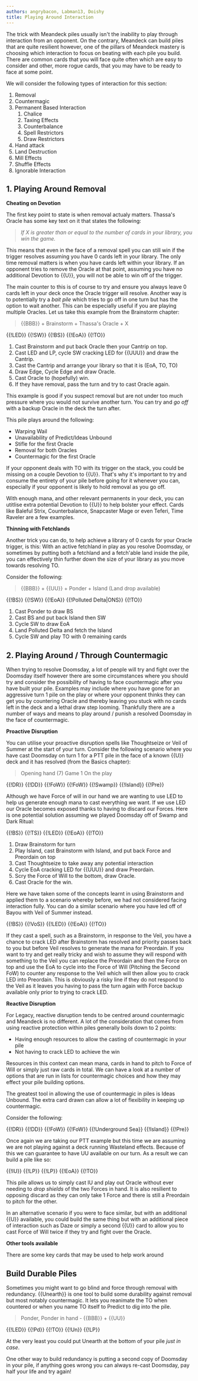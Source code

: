 ```yaml
---
authors: angrybacon, Labman13, Doishy
title: Playing Around Interaction
---
```


The trick with Meandeck piles usually isn't the inability to play through
interaction from an opponent. On the contrary, Meandeck can build piles that are
quite resilient however, one of the pillars of Meandeck mastery is choosing which
interaction to focus on beating with each pile you build. There are common cards
that you will face quite often which are easy to consider and other, more 
rogue cards, that you may have to be ready to face at some point.

We will consider the following types of interaction for this section:

1. Removal
1. Countermagic
1. Permanent Based Interaction
   1. Chalice
   1. Taxing Effects
   1. Counterbalance
   1. Spell Restrictors
   1. Draw Restrictors
1. Hand attack
1. Land Destruction
1. Mill Effects
1. Shuffle Effects
1. Ignorable Interaction


## 1. Playing Around Removal

**Cheating on Devotion**

The first key point to state is when removal actualy matters. Thassa's Oracle
has some key text on it that states the following:

> *If X is greater than or equal to the number of cards in your library, you win
> the game.*

This means that even in the face of a removal spell you can still win if
the trigger resolves assuming you have 0 cards left in your library. The 
only time removal matters is when you have cards left within your library.
If an opponent tries to remove the Oracle at that point, assuming you have
no additional Devotion to {{U}}, you will not be able to win off of the
trigger. 

The main counter to this is of course to try and ensure you always leave
0 cards left in your deck once the Oracle trigger will resolve. Another
way is to potentially try a *bait pile* which tries to go off in one turn
but has the option to wait another. This can be especially useful if you
are playing multiple Oracles. Let us take this example from the Brainstorm
chapter:

> {{BBB}} + Brainstorm + Thassa's Oracle + X

<row variant="pile">{{!LED}} {{!SW}} {{!BS}} {{!EoA}} {{!TO}}</row>

1. Cast Brainstorm and put back Oracle then your Cantrip on top.
1. Cast LED and LP, cycle SW cracking LED for {{UUU}} and draw the Cantrip.
1. Cast the Cantrip and arrange your library so that it is (EoA, TO, TO)
1. Draw Edge, Cycle Edge and draw Oracle.
1. Cast Oracle to (hopefully) win.
1. If they have removal, pass the turn and try to cast Oracle again.

This example is good if you suspect removal but are not under too much
pressure where you would not survive another turn. You can try and *go off*
with a backup Oracle in the deck the turn after. 

This pile plays around the following:

- Warping Wail
- Unavailability of Predict/Ideas Unbound
- Stifle for the first Oracle
- Removal for both Oracles
- Countermagic for the first Oracle

If your opponent deals with TO with its trigger on the stack, you could be
missing on a couple Devotion to {{U}}. That's why it's important to try and
consume the entirety of your pile before going for it whenever you can,
especially if your opponent is likely to hold removal as you go off.

With enough mana, and other relevant permanents in your deck, you can utitlise
extra potential Devotion to {{U}} to help bolster your effect. Cards like
Baleful Strix, Counterbalance, Snapcaster Mage or even Teferi, Time Raveler
are a few examples.

**Thinning with Fetchlands**

Another trick you can do, to help achieve a library of 0 cards for your Oracle
trigger, is this: With an active fetchland in play as you resolve Doomsday,
or sometimes by putting both a fetchland and a fetch'able land inside the pile, you can
effectively thin further down the size of your library as you move towards
resolving TO.

Consider the following:

> {{BBB}} + {{UU}} + Ponder + Island (Land drop available)

<row variant="pile">{{!BS}} {{!SW}} {{!EoA}} {{!Polluted Delta|ONS}} {{!TO}}</row>

1. Cast Ponder to draw BS
1. Cast BS and put back Island then SW
1. Cycle SW to draw EoA
1. Land Polluted Delta and fetch the Island
1. Cycle SW and play TO with 0 remaining cards


## 2. Playing Around / Through Countermagic

When trying to resolve Doomsday, a lot of people will try and
fight over the Doomsday itself however there are some circumstances
where you should try and consider the possibility of having
to face countermagic after you have built your pile. Examples
may include where you have gone for an aggressive turn 1 pile
on the play or where your opponent thinks they can get you by 
countering Oracle and thereby leaving you stuck with no cards left
in the deck and a lethal draw step looming. Thankfully there are
a number of ways and means to play around / punish a resolved 
Doomsday in the face of countermagic. 


**Proactive Disruption**

You can utilise your proactive disruption spells like Thoughtseize or
Veil of Summer at the start of your turn. Consider the following scenario
where you have cast Doomsday on turn 1 for a PTT pile in the face of 
a known {{U}} deck and it has resolved (from the Basics chapter):

> Opening hand (7)
> Game 1
> On the play

<row variant="hand">{{!DR}} {{!DD}} {{!FoW}} {{!FoW}} {{!Swamp}} {{!Island}} {{!Pre}}</row>

Although we have Force of will in our hand we are wanting to use LED to help us
generate enough mana to cast everything we want. If we use LED our Oracle
becomes exposed thanks to having to discard our Forces. Here is one potential
solution assuming we played Doomsday off of Swamp and Dark Ritual:

<row variant="pile">{{!BS}} {{!TS}} {{!LED}} {{!EoA}} {{!TO}}</row>

1. Draw Brainstorm for turn
1. Play Island, cast Brainstorm with Island, and put back Force and Preordain on top
1. Cast Thoughtseize to take away any potential interaction
1. Cycle EoA cracking LED for {{UUU}} and draw Preordain.
1. Scry the Force of Will to the bottom, draw Oracle.
1. Cast Oracle for the win.

Here we have taken some of the concepts learnt in using Brainstorm and applied them
to a scenario whereby before, we had not considered facing interaction fully. You can
do a similar scenario where you have led off of Bayou with Veil of Summer instead.

<row variant="pile">{{!BS}} {{!VoS}} {{!LED}} {{!EoA}} {{!TO}}</row>

If they cast a spell, such as a Brainstorm, in response to the Veil, you have a 
chance to crack LED after Brainstorm has resolved and priority passes back to you
but before Veil resolves to generate the mana for Preordain. If you want to try and
get really tricky and wish to assume they will respond with something to the Veil you
can replace the Preordain and then the Force on top and use the EoA to cycle into
the Force of Will (Pitching the Second FoW) to counter any response to the Veil which
will then allow you to crack LED into Preordain. This is obviously a risky line if 
they do not respond to the Veil as it leaves you having to pass the turn again 
with Force backup available only prior to trying to crack LED.


**Reactive Disruption**

For Legacy, reactive disruption tends to be centred around countermagic and
Meandeck is no different. A lot of the consideration that comes from using
reactive protection within piles generally boils down to 2 points:

- Having enough resources to allow the casting of countermagic in your pile
- Not having to crack LED to achieve the win

Resources in this context can mean mana, cards in hand to pitch to Force of Will
or simply just raw cards in total. We can have a look at a number of options
that are run in lists for countermagic choices and how they may effect your 
pile building options. 

The greatest tool in allowing the use of countermagic in piles is Ideas Unbound.
The extra card drawn can allow a lot of flexibility in keeping up countermagic. 

Consider the following:

<row variant="hand">{{!DR}} {{!DD}} {{!FoW}} {{!FoW}} {{!Underground Sea}} {{!Island}} {{!Pre}}</row>

Once again we are taking our PTT example but this time we are assuming we are
not playing against a deck running Wasteland effects. Because of this we can guarantee
to have UU available on our turn. As a result we can build a pile like so:

<row variant="pile">{{!IU}} {{!LP}} {{!LP}} {{!EoA}} {{!TO}}</row>

This pile allows us to simply cast IU and play out Oracle without ever needing to
*drop shields* of the two Forces in hand. It is also resilient to opposing discard
as they can only take 1 Force and there is still a Preordain to pitch for the other.

In an alternative scenario if you were to face similar, but with an additional {{U}}
available, you could build the same thing but with an additional piece of interaction
such as Daze or simply a second {{U}} card to allow you to cast Force of Will twice 
if they try and fight over the Oracle. 


**Other tools available**

There are some key cards that may be used to help work around 

## Build Durable Piles

Sometimes you might want to go blind and force through removal with redundancy.
{{Unearth}} is one tool to build some durability against removal but most
notably countermagic. It lets you reanimate the TO when countered or when you
name TO itself to Predict to dig into the pile.

> Ponder, Ponder in hand - {{BBB}} + {{UU}}

<row variant="pile">{{!LED}} {{!Pd}} {{!TO}} {{!Un}} {{!LP}}</row>

At the very least you could put Unearth at the bottom of your pile *just in
case*.

One other way to build redundancy is putting a second copy of Doomsday in your
pile, if anything goes wrong you can always re-cast Doomsday, pay half your life
and try again!


